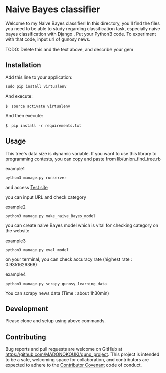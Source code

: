 # Naive Bayes classifier

Welcome to my Naive Bayes classifier! In this directory, you'll find the files you need to be able to study regarding classification task, especially naive bayes classification with Django .
Put your Python3 code. To experiment with that code, input url of gunosy news.

TODO: Delete this and the text above, and describe your gem

## Installation

Add this line to your application:

```Python3
sudo pip install virtualenv
```

And execute:

    $　source activate virtualenv


And then execute:

    $　pip install -r requirements.txt

## Usage
This tree's data size is dynamic variable.
If you want to use this library to programming contests, you can copy and paste from lib/union_find_tree.rb

example1
```Python3
python3 manage.py runserver
```

and access [Test site](http://127.0.0.1:8000/app/get/)

you can input URL and check category

example2
```Python3
python3 manage.py make_naive_Bayes_model
```

you can create naive Bayes model which is vital for checking category on the website

example3
```Python3
python3 manage.py eval_model
```

on your terminal, you can check accuracy rate (highest rate : 0.9351626368)

example4
```Python3
python3 manage.py scrapy_gunosy_learning_data
```

You can scrapy news data (Time : about 1h30min)

## Development

Please clone and setup using above commands.

## Contributing

Bug reports and pull requests are welcome on GitHub at https://github.com/MADONOKOUKI/guno_project. This project is intended to be a safe, welcoming space for collaboration, and contributors are expected to adhere to the [Contributor Covenant](http://contributor-covenant.org) code of conduct.

